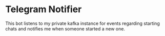 # Telegram Notifier

This bot listens to my private kafka instance for events regarding starting chats and notifies me when someone started a new one.

